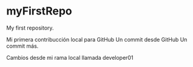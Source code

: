 # myFirstRepo
My first repository.

Mi primera contribucción local para GitHub
Un commit desde GitHub
Un commit más.

Cambios desde mi rama local llamada developer01
